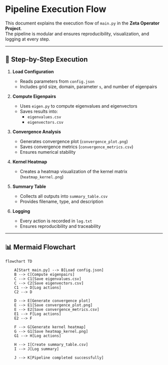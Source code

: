 # Pipeline Execution Flow

This document explains the execution flow of `main.py` in the **Zeta Operator Project**.  
The pipeline is modular and ensures reproducibility, visualization, and logging at every step.

---

## 🔄 Step-by-Step Execution

1. **Load Configuration**
   - Reads parameters from `config.json`
   - Includes grid size, domain, parameter `s`, and number of eigenpairs

2. **Compute Eigenpairs**
   - Uses `eigen.py` to compute eigenvalues and eigenvectors
   - Saves results into:
     - `eigenvalues.csv`
     - `eigenvectors.csv`

3. **Convergence Analysis**
   - Generates convergence plot (`convergence_plot.png`)
   - Saves convergence metrics (`convergence_metrics.csv`)
   - Ensures numerical stability

4. **Kernel Heatmap**
   - Creates a heatmap visualization of the kernel matrix (`heatmap_kernel.png`)

5. **Summary Table**
   - Collects all outputs into `summary_table.csv`
   - Provides filename, type, and description

6. **Logging**
   - Every action is recorded in `log.txt`
   - Ensures reproducibility and traceability

---

## 📊 Mermaid Flowchart

```mermaid
flowchart TD

    A[Start main.py] --> B[Load config.json]
    B --> C[Compute eigenpairs]
    C --> C1[Save eigenvalues.csv]
    C --> C2[Save eigenvectors.csv]
    C1 --> D[Log actions]
    C2 --> D

    D --> E[Generate convergence plot]
    E --> E1[Save convergence_plot.png]
    E --> E2[Save convergence_metrics.csv]
    E1 --> F[Log actions]
    E2 --> F

    F --> G[Generate kernel heatmap]
    G --> G1[Save heatmap_kernel.png]
    G1 --> H[Log actions]

    H --> I[Create summary_table.csv]
    I --> J[Log summary]

    J --> K[Pipeline completed successfully]
